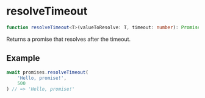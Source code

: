 # resolveTimeout

```ts
function resolveTimeout<T>(valueToResolve: T, timeout: number): Promise<T>;
```

Returns a promise that resolves after the timeout.

## Example

```ts
await promises.resolveTimeout(
    'Hello, promise!',
    500
) // => 'Hello, promise!'
```
